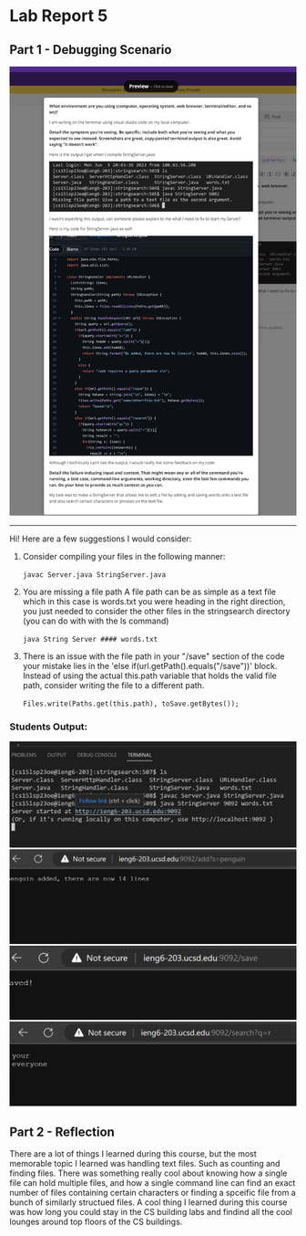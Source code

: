 # Lab Report 5
## Part 1 - Debugging Scenario 

<img src= "https://raw.githubusercontent.com/namaldonado/cse15l-lab-reports/main/Screenshot%202023-06-05%20211436.png"  width="600"/>

-----------------------
 Hi! Here are a few suggestions I would consider:
 
 1. Consider compiling your files in the following manner:


     `javac Server.java StringServer.java`
     
     
     
 2. You are missing a file path
     A file path can be as simple as a text file which in this case is words.txt
     you were heading in the right direction, you just needed to consider the other
     files in the stringsearch directory (you can do with with the ls command)
   
    ` java String Server #### words.txt `


 3.  There is an issue with the file path in your "/save" section of the code
     your mistake lies in the 'else if(url.getPath().equals("/save"))' block. 
     Instead of using the actual this.path variable that holds the valid file path, 
     consider writing the file to a different path.
     
     
     `Files.write(Paths.get(this.path), toSave.getBytes());`


### Students Output:
<img src= "https://raw.githubusercontent.com/namaldonado/cse15l-lab-reports/main/Screenshot%202023-06-05%20213156.png"  width="600"/>


<img src= "https://raw.githubusercontent.com/namaldonado/cse15l-lab-reports/main/Screenshot%202023-06-05%20213242.png"  width="600"/>


<img src= "https://raw.githubusercontent.com/namaldonado/cse15l-lab-reports/main/Screenshot%202023-06-05%20213253.png"  width="600"/>


<img src= "https://raw.githubusercontent.com/namaldonado/cse15l-lab-reports/main/Screenshot%202023-06-05%20213323.png"  width="600"/>






## Part 2 - Reflection
There are a lot of things I learned during this course, but the most memorable topic I learned was handling text files. Such as counting and finding files. There was something really cool about knowing how a single file can hold multiple files, and how a single command line can find an exact number of files containing certain characters or finding a spceific file from a bunch of similarly structued files. A cool thing I learned during this course was how long you could stay in the CS building labs and findind all the cool lounges around top floors of the CS buildings. 
